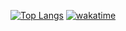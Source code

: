 [![Top Langs](https://github-readme-stats.vercel.app/api/top-langs/?username=cx-suraj&layout=compact&theme=vision-friendly-dark)](https://github.com/cx-suraj/github-readme-stats)
[![wakatime](https://wakatime.com/badge/github/cx-suraj/DS_and_Algorithm.svg)](https://wakatime.com/badge/github/cx-suraj/DS_and_Algorithm)
